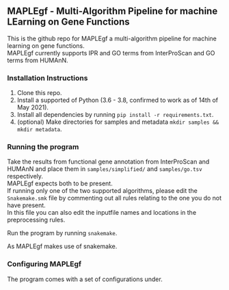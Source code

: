 ## MAPLEgf - Multi-Algorithm Pipeline for machine LEarning on Gene Functions
This is the github repo for MAPLEgf a multi-algorithm pipeline for machine learning on gene functions.  
MAPLEgf currently supports IPR and GO terms from InterProScan and GO terms from HUMAnN.

### Installation Instructions

1. Clone this repo.
2. Install a supported of Python (3.6 - 3.8, confirmed to work as of 14th of May 2021).
3. Install all dependencies by running `pip install -r requirements.txt`.
4. (optional) Make directories for samples and metadata `mkdir samples && mkdir metadata`.

### Running the program

Take the results from functional gene annotation from InterProScan and HUMAnN and place them in `samples/simplified/` and `samples/go.tsv` respectively.   
MAPLEgf expects both to be present.  
If running only one of the two supported algorithms, please edit the `Snakemake.smk` file by commenting out all rules relating to the one you do not have present.  
In this file you can also edit the inputfile names and locations in the preprocessing rules.

Run the program by running `snakemake`.

As MAPLEgf makes use of snakemake.

### Configuring MAPLEgf

The program comes with a set of configurations under.



